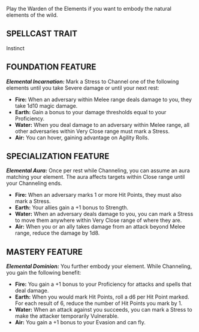 Play the Warden of the Elements if you want to embody the natural elements of the wild.

## SPELLCAST TRAIT

Instinct

## FOUNDATION FEATURE

***Elemental Incarnation:*** Mark a Stress to Channel one of the following elements until you take Severe damage or until your next rest:

- **Fire:** When an adversary within Melee range deals damage to you, they take 1d10 magic damage.
- **Earth:** Gain a bonus to your damage thresholds equal to your Proficiency.
- **Water:** When you deal damage to an adversary within Melee range, all other adversaries within Very Close range must mark a Stress.
- **Air:** You can hover, gaining advantage on Agility Rolls.

## SPECIALIZATION FEATURE

***Elemental Aura:*** Once per rest while Channeling, you can assume an aura matching your element. The aura affects targets within Close range until your Channeling ends.

- **Fire:** When an adversary marks 1 or more Hit Points, they must also mark a Stress.
- **Earth:** Your allies gain a +1 bonus to Strength.
- **Water:** When an adversary deals damage to you, you can mark a Stress to move them anywhere within Very Close range of where they are.
- **Air:** When you or an ally takes damage from an attack beyond Melee range, reduce the damage by 1d8.

## MASTERY FEATURE

***Elemental Dominion:*** You further embody your element. While Channeling, you gain the following benefit:

- **Fire:** You gain a +1 bonus to your Proficiency for attacks and spells that deal damage.
- **Earth:** When you would mark Hit Points, roll a d6 per Hit Point marked. For each result of 6, reduce the number of Hit Points you mark by 1.
- **Water:** When an attack against you succeeds, you can mark a Stress to make the attacker temporarily Vulnerable.
- **Air:** You gain a +1 bonus to your Evasion and can fly.
